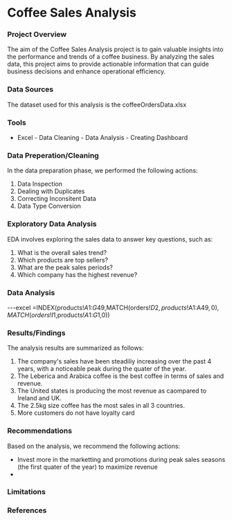 # Coffee Sales Analysis

### Project Overview

The aim of the Coffee Sales Analysis project is to gain valuable insights into the performance and trends of a coffee business. By analyzing the sales data, this project aims to provide actionable information that can guide business decisions and enhance operational efficiency.


### Data Sources

The  dataset used for this analysis is the coffeeOrdersData.xlsx

### Tools

- Excel - Data Cleaning
        - Data Analysis
        - Creating Dashboard

### Data Preperation/Cleaning

In the data preparation phase, we performed the following actions:
1. Data Inspection
2. Dealing with Duplicates
3. Correcting Inconsitent Data
4. Data Type Conversion


### Exploratory Data Analysis

EDA involves exploring the sales data to answer key questions, such as:
1. What is the overall sales trend?
2. Which products are top sellers?
3. What are the peak sales periods?
4. Which company has the highest revenue?
   
### Data Analysis

---excel
=INDEX(products!$A$1:$G$49,MATCH(orders!$D2,products!$A$1:$A$49,0),MATCH(orders!I$1,products!$A$1:$G$1,0))


### Results/Findings

The analysis results are summarized as follows:
1. The company's sales have been steadiliy increasing over the past 4 years, with a noticeable peak during the quater of the year.
2. The Leberica and Arabica coffee is the best coffee in terms of sales and revenue.
3. The United states is producing the most revenue as caompared to Ireland and UK.
4. The 2.5kg size coffee has the most sales in all 3 countries.
5. More customers do not have loyalty card

   
### Recommendations

Based on the analysis, we recommend the following actions:
- Invest more in the marketting and promotions during peak sales seasons (the first quater of the year) to maximize revenue
- 
### Limitations
### References













